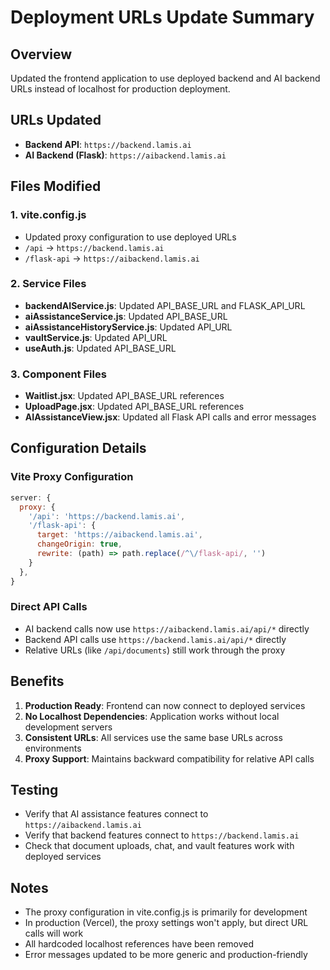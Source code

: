 # Deployment URLs Update Summary

## Overview
Updated the frontend application to use deployed backend and AI backend URLs instead of localhost for production deployment.

## URLs Updated
- **Backend API**: `https://backend.lamis.ai`
- **AI Backend (Flask)**: `https://aibackend.lamis.ai`

## Files Modified

### 1. vite.config.js
- Updated proxy configuration to use deployed URLs
- `/api` → `https://backend.lamis.ai`
- `/flask-api` → `https://aibackend.lamis.ai`

### 2. Service Files
- **backendAIService.js**: Updated API_BASE_URL and FLASK_API_URL
- **aiAssistanceService.js**: Updated API_BASE_URL
- **aiAssistanceHistoryService.js**: Updated API_URL
- **vaultService.js**: Updated API_URL
- **useAuth.js**: Updated API_BASE_URL

### 3. Component Files
- **Waitlist.jsx**: Updated API_BASE_URL references
- **UploadPage.jsx**: Updated API_BASE_URL references
- **AIAssistanceView.jsx**: Updated all Flask API calls and error messages

## Configuration Details

### Vite Proxy Configuration
```javascript
server: {
  proxy: {
    '/api': 'https://backend.lamis.ai',
    '/flask-api': {
      target: 'https://aibackend.lamis.ai',
      changeOrigin: true,
      rewrite: (path) => path.replace(/^\/flask-api/, '')
    }
  },
}
```

### Direct API Calls
- AI backend calls now use `https://aibackend.lamis.ai/api/*` directly
- Backend API calls use `https://backend.lamis.ai/api/*` directly
- Relative URLs (like `/api/documents`) still work through the proxy

## Benefits
1. **Production Ready**: Frontend can now connect to deployed services
2. **No Localhost Dependencies**: Application works without local development servers
3. **Consistent URLs**: All services use the same base URLs across environments
4. **Proxy Support**: Maintains backward compatibility for relative API calls

## Testing
- Verify that AI assistance features connect to `https://aibackend.lamis.ai`
- Verify that backend features connect to `https://backend.lamis.ai`
- Check that document uploads, chat, and vault features work with deployed services

## Notes
- The proxy configuration in vite.config.js is primarily for development
- In production (Vercel), the proxy settings won't apply, but direct URL calls will work
- All hardcoded localhost references have been removed
- Error messages updated to be more generic and production-friendly
